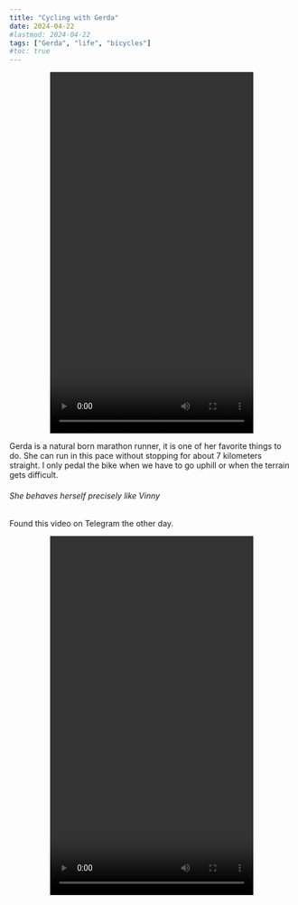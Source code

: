 ```yaml
---
title: "Cycling with Gerda"
date: 2024-04-22
#lastmod: 2024-04-22
tags: ["Gerda", "life", "bicycles"]
#toc: true
---
```

<center>
<video width="360" height="640" controls>
  <source src="cycling-with-gerda.mp4" type="video/mp4">
  Your browser does not support the video tag.
</video>
</center>

Gerda is a natural born marathon runner, it is one of her favorite things to do. She can run in this pace without stopping for about 7 kilometers straight. I only pedal the bike when we have to go uphill or when the terrain gets difficult. 

###### She behaves herself precisely like Vinny

Found this video on Telegram the other day. 

<center>
<video width="360" height="636" controls>
  <source src="vinny.mp4" type="video/mp4">
  Your browser does not support the video tag.
</video>
</center>
